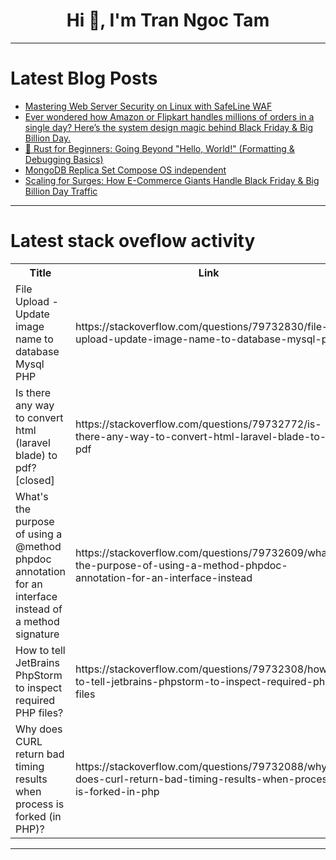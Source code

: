 <h1 align="center">Hi 👋, I'm Tran Ngoc Tam</h1>

---

# Latest Blog Posts 
<!-- BLOG-POST-LIST:START -->
- [Mastering Web Server Security on Linux with SafeLine WAF](https://dev.to/sharon_42e16b8da44dabde6d/mastering-web-server-security-on-linux-with-safeline-waf-24em)
- [Ever wondered how Amazon or Flipkart handles millions of orders in a single day? Here’s the system design magic behind Black Friday &amp; Big Billion Day.](https://dev.to/ravikantshukla/ever-wondered-how-amazon-or-flipkart-handles-millions-of-orders-in-a-single-day-heres-the-system-5d6g)
- [🦀 Rust for Beginners: Going Beyond &quot;Hello, World!&quot; &lpar;Formatting &amp; Debugging Basics&rpar;](https://dev.to/vinecksie_50/rust-for-beginners-going-beyond-hello-world-formatting-debugging-basics-58e0)
- [MongoDB Replica Set Compose OS independent](https://dev.to/user_10d6776b9ce140/mongodb-replica-set-compose-os-independent-1p8h)
- [Scaling for Surges: How E-Commerce Giants Handle Black Friday &amp; Big Billion Day Traffic](https://dev.to/ravikantshukla/scaling-for-surges-how-e-commerce-giants-handle-black-friday-big-billion-day-traffic-32o4)
<!-- BLOG-POST-LIST:END -->

---

# Latest stack oveflow activity
<table>
  <tr><th>Title</th><th>Link</th></tr>
  <!-- STACKOVERFLOW:START --><tr><td>File Upload - Update image name to database Mysql PHP</td><td>https://stackoverflow.com/questions/79732830/file-upload-update-image-name-to-database-mysql-php</td></tr><tr><td>Is there any way to convert html &lpar;laravel blade&rpar; to pdf? [closed]</td><td>https://stackoverflow.com/questions/79732772/is-there-any-way-to-convert-html-laravel-blade-to-pdf</td></tr><tr><td>What&#39;s the purpose of using a @method phpdoc annotation for an interface instead of a method signature</td><td>https://stackoverflow.com/questions/79732609/whats-the-purpose-of-using-a-method-phpdoc-annotation-for-an-interface-instead</td></tr><tr><td>How to tell JetBrains PhpStorm to inspect required PHP files?</td><td>https://stackoverflow.com/questions/79732308/how-to-tell-jetbrains-phpstorm-to-inspect-required-php-files</td></tr><tr><td>Why does CURL return bad timing results when process is forked &lpar;in PHP&rpar;?</td><td>https://stackoverflow.com/questions/79732088/why-does-curl-return-bad-timing-results-when-process-is-forked-in-php</td></tr><!-- STACKOVERFLOW:END -->
</table>

---


